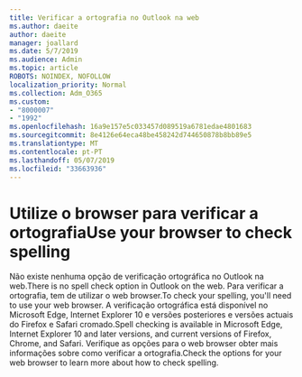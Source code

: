 ```yaml
---
title: Verificar a ortografia no Outlook na web
ms.author: daeite
author: daeite
manager: joallard
ms.date: 5/7/2019
ms.audience: Admin
ms.topic: article
ROBOTS: NOINDEX, NOFOLLOW
localization_priority: Normal
ms.collection: Adm_O365
ms.custom:
- "8000007"
- "1992"
ms.openlocfilehash: 16a9e157e5c033457d089519a6781edae4801683
ms.sourcegitcommit: 8e4126e64eca48be458242d744650878b8bb89e5
ms.translationtype: MT
ms.contentlocale: pt-PT
ms.lasthandoff: 05/07/2019
ms.locfileid: "33663936"
---
```

# <a name="use-your-browser-to-check-spelling"></a><span data-ttu-id="3ed18-102">Utilize o browser para verificar a ortografia</span><span class="sxs-lookup"><span data-stu-id="3ed18-102">Use your browser to check spelling</span></span>

<span data-ttu-id="3ed18-103">Não existe nenhuma opção de verificação ortográfica no Outlook na web.</span><span class="sxs-lookup"><span data-stu-id="3ed18-103">There is no spell check option in Outlook on the web.</span></span> <span data-ttu-id="3ed18-104">Para verificar a ortografia, tem de utilizar o web browser.</span><span class="sxs-lookup"><span data-stu-id="3ed18-104">To check your spelling, you'll need to use your web browser.</span></span> <span data-ttu-id="3ed18-105">A verificação ortográfica está disponível no Microsoft Edge, Internet Explorer 10 e versões posteriores e versões actuais do Firefox e Safari cromado.</span><span class="sxs-lookup"><span data-stu-id="3ed18-105">Spell checking is available in Microsoft Edge, Internet Explorer 10 and later versions, and current versions of Firefox, Chrome, and Safari.</span></span> <span data-ttu-id="3ed18-106">Verifique as opções para o web browser obter mais informações sobre como verificar a ortografia.</span><span class="sxs-lookup"><span data-stu-id="3ed18-106">Check the options for your web browser to learn more about how to check spelling.</span></span>